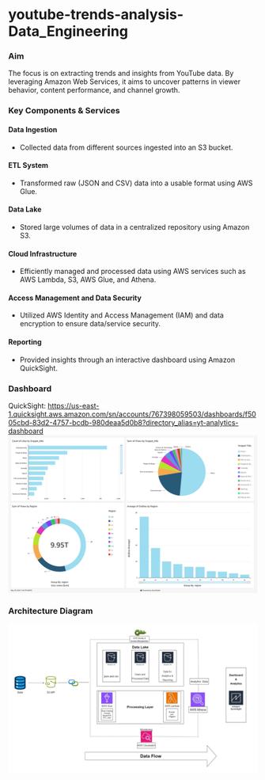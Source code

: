 # youtube-trends-analysis-Data_Engineering

### Aim
The focus is on extracting trends and insights from YouTube data. 
By leveraging Amazon Web Services, it aims to uncover patterns in viewer behavior, content performance, and channel growth.


### Key Components & Services
#### Data Ingestion
- Collected data from different sources ingested into an S3 bucket.

#### ETL System
- Transformed raw (JSON and CSV) data into a usable format using AWS Glue.

#### Data Lake
- Stored large volumes of data in a centralized repository using Amazon S3.

#### Cloud Infrastructure
- Efficiently managed and processed data using AWS services such as AWS Lambda, S3, AWS Glue, and Athena.

#### Access Management and Data Security
- Utilized AWS Identity and Access Management (IAM) and data encryption to ensure data/service security.

#### Reporting
- Provided insights through an interactive dashboard using Amazon QuickSight.

### Dashboard
QuickSight: https://us-east-1.quicksight.aws.amazon.com/sn/accounts/767398059503/dashboards/f5005cbd-83d2-4757-bcdb-980deaa5d0b8?directory_alias=yt-analytics-dashboard
![alt-text](https://github.com/HitPant/youtube-trends-analysis-Data_Engineering/blob/main/images/Screenshot%202024-05-29%20235848.png)

### Architecture Diagram
![alt-text](https://github.com/HitPant/youtube-trends-analysis-Data_Engineering/blob/main/images/architecture_diagram-yt_analytics.jpg)

